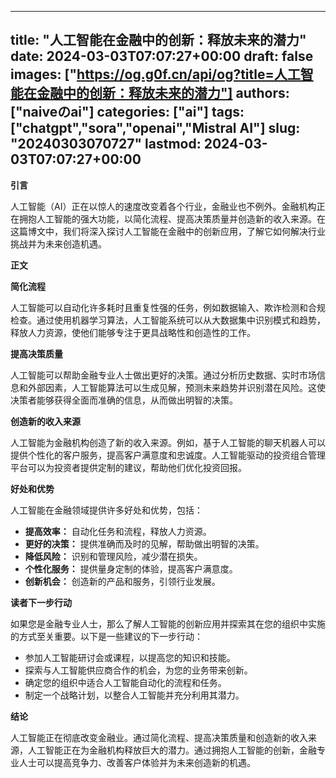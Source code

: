 
---
title: "人工智能在金融中的创新：释放未来的潜力"
date: 2024-03-03T07:07:27+00:00
draft: false
images: ["https://og.g0f.cn/api/og?title=人工智能在金融中的创新：释放未来的潜力"]
authors: ["naiveのai"]
categories: ["ai"]
tags: ["chatgpt","sora","openai","Mistral AI"]
slug: "20240303070727"
lastmod: 2024-03-03T07:07:27+00:00
---
**引言**

人工智能（AI）正在以惊人的速度改变着各个行业，金融业也不例外。金融机构正在拥抱人工智能的强大功能，以简化流程、提高决策质量并创造新的收入来源。在这篇博文中，我们将深入探讨人工智能在金融中的创新应用，了解它如何解决行业挑战并为未来创造机遇。

**正文**

**简化流程**

人工智能可以自动化许多耗时且重复性强的任务，例如数据输入、欺诈检测和合规检查。通过使用机器学习算法，人工智能系统可以从大数据集中识别模式和趋势，释放人力资源，使他们能够专注于更具战略性和创造性的工作。

**提高决策质量**

人工智能可以帮助金融专业人士做出更好的决策。通过分析历史数据、实时市场信息和外部因素，人工智能算法可以生成见解，预测未来趋势并识别潜在风险。这使决策者能够获得全面而准确的信息，从而做出明智的决策。

**创造新的收入来源**

人工智能为金融机构创造了新的收入来源。例如，基于人工智能的聊天机器人可以提供个性化的客户服务，提高客户满意度和忠诚度。人工智能驱动的投资组合管理平台可以为投资者提供定制的建议，帮助他们优化投资回报。

**好处和优势**

人工智能在金融领域提供许多好处和优势，包括：

* **提高效率：** 自动化任务和流程，释放人力资源。
* **更好的决策：** 提供准确而及时的见解，帮助做出明智的决策。
* **降低风险：** 识别和管理风险，减少潜在损失。
* **个性化服务：** 提供量身定制的体验，提高客户满意度。
* **创新机会：** 创造新的产品和服务，引领行业发展。

**读者下一步行动**

如果您是金融专业人士，那么了解人工智能的创新应用并探索其在您的组织中实施的方式至关重要。以下是一些建议的下一步行动：

* 参加人工智能研讨会或课程，以提高您的知识和技能。
* 探索与人工智能供应商合作的机会，为您的业务带来创新。
* 确定您的组织中适合人工智能自动化的流程和任务。
* 制定一个战略计划，以整合人工智能并充分利用其潜力。

**结论**

人工智能正在彻底改变金融业。通过简化流程、提高决策质量和创造新的收入来源，人工智能正在为金融机构释放巨大的潜力。通过拥抱人工智能的创新，金融专业人士可以提高竞争力、改善客户体验并为未来创造新的机遇。